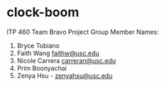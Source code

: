 # clock-boom
ITP 460 Team Bravo Project
Group Member Names:
1. Bryce Tobiano
2. Faith Wang faithw@usc.edu
3. Nicole Carrera carreran@usc.edu
4. Prim Boonyachai 
5. Zenya Hsu - zenyahsu@usc.edu
